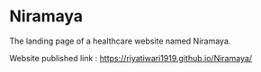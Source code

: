 # Niramaya
The landing page of a healthcare website named Niramaya.

Website published link :  https://riyatiwari1919.github.io/Niramaya/
